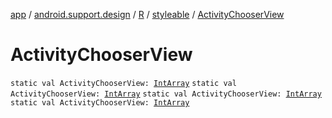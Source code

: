 [app](../../../index.md) / [android.support.design](../../index.md) / [R](../index.md) / [styleable](index.md) / [ActivityChooserView](.)

# ActivityChooserView

`static val ActivityChooserView: `[`IntArray`](https://kotlinlang.org/api/latest/jvm/stdlib/kotlin/-int-array/index.html)
`static val ActivityChooserView: `[`IntArray`](https://kotlinlang.org/api/latest/jvm/stdlib/kotlin/-int-array/index.html)
`static val ActivityChooserView: `[`IntArray`](https://kotlinlang.org/api/latest/jvm/stdlib/kotlin/-int-array/index.html)
`static val ActivityChooserView: `[`IntArray`](https://kotlinlang.org/api/latest/jvm/stdlib/kotlin/-int-array/index.html)